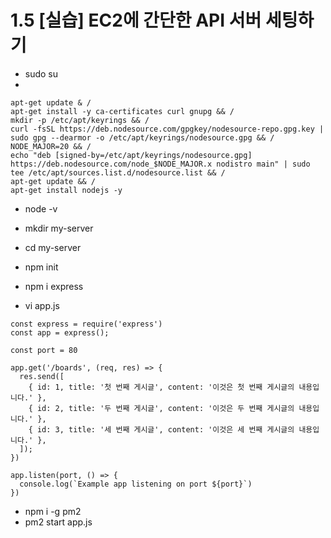 # 1.5 [실습] EC2에 간단한 API 서버 세팅하기

- sudo su
-

```
apt-get update & /
apt-get install -y ca-certificates curl gnupg && /
mkdir -p /etc/apt/keyrings && /
curl -fsSL https://deb.nodesource.com/gpgkey/nodesource-repo.gpg.key | sudo gpg --dearmor -o /etc/apt/keyrings/nodesource.gpg && /
NODE_MAJOR=20 && /
echo "deb [signed-by=/etc/apt/keyrings/nodesource.gpg] https://deb.nodesource.com/node_$NODE_MAJOR.x nodistro main" | sudo tee /etc/apt/sources.list.d/nodesource.list && /
apt-get update && /
apt-get install nodejs -y
```

- node -v

- mkdir my-server
- cd my-server

- npm init
- npm i express

- vi app.js

```
const express = require('express')
const app = express();

const port = 80

app.get('/boards', (req, res) => {
  res.send([
    { id: 1, title: '첫 번째 게시글', content: '이것은 첫 번째 게시글의 내용입니다.' },
    { id: 2, title: '두 번째 게시글', content: '이것은 두 번째 게시글의 내용입니다.' },
    { id: 3, title: '세 번째 게시글', content: '이것은 세 번째 게시글의 내용입니다.' },
  ]);
})

app.listen(port, () => {
  console.log(`Example app listening on port ${port}`)
})

```

- npm i -g pm2
- pm2 start app.js
